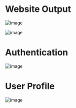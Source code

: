 <h1>Website Output</h1>

![image](https://github.com/user-attachments/assets/cd2ff498-2f5d-48e7-bedc-0d954f465e16)

![image](https://github.com/user-attachments/assets/4e09388d-91ec-4903-9e26-7d3d46698557)

<h1>Authentication</h1>

![image](https://github.com/user-attachments/assets/717c46c0-67c7-485e-a03b-bb040f122841)

<h1>User Profile</h1>

![image](https://github.com/user-attachments/assets/da857296-dd9c-45e2-80fe-c9d2f35910d5)
